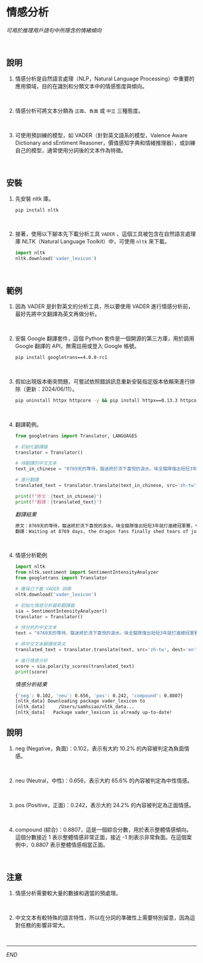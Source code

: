 # 情感分析

_可用於推理用戶語句中所隱含的情緒傾向_

<br>

## 說明

1. 情感分析是自然語言處理（NLP，Natural Language Processing）中重要的應用領域，目的在識別和分類文本中的情感態度與傾向。

<br>

2. 情感分析可將文本分類為 `正面`、`負面` 或 `中立` 三種態度。

<br>

3. 可使用預訓練的模型，如 VADER（針對英文語系的模型，Valence Aware Dictionary and sEntiment Reasoner，價值感知字典和情緒推理器），或訓練自己的模型，通常使用分詞後的文本作為特徵。

<br>

## 安裝

1. 先安裝 nltk 庫。

    ```bash
    pip install nltk
    ```

<br>

2. 接著，使用以下腳本先下載分析工具 `VADER` ，這個工具被包含在自然語言處理庫 NLTK（Natural Language Toolkit）中，可使用 `nltk` 來下載。

   ```python
   import nltk
   nltk.download('vader_lexicon')
   ```

<br>

## 範例

1. 因為 VADER 是針對英文的分析工具，所以要使用 VADER 進行情感分析前，最好先將中文翻譯為英文再做分析。

<br>

2. 安裝 Google 翻譯套件，這個 Python 套件是一個開源的第三方庫，用於調用 Google 翻譯的 API，無需註冊或登入 Google 帳號。

   ```bash
   pip install googletrans==4.0.0-rc1
   ```

<br>

3. 假如出現版本衝突問題，可嘗試依照錯誤訊息重新安裝指定版本依賴來進行排除（更新：2024/06/11）。

   ```bash
   pip uninstall httpx httpcore -y && pip install httpx==0.13.3 httpcore==0.9.1
   ```

<br>

4. 翻譯範例。

   ```python
   from googletrans import Translator, LANGUAGES

   # 初始化翻譯器
   translator = Translator()

   # 待翻譯的中文文本
   text_in_chinese = "8769天的等待，龍迷終於流下喜悅的淚水。味全龍隊復出短短3年就打進總冠軍賽，今晚在第7戰以6：3擊敗樂天桃猿隊拿下隊史第5冠，天母棒球場漫天鮮紅色彩帶飛舞，補起了中斷20年的歲月，追平新軍最速奪冠紀錄。"

   # 進行翻譯
   translated_text = translator.translate(text_in_chinese, src='zh-tw', dest='en').text

   print(f"原文：{text_in_chinese}")
   print(f"翻譯：{translated_text}")
   ```

   _翻譯結果_

   ```bash
   原文：8769天的等待，龍迷終於流下喜悅的淚水。味全龍隊復出短短3年就打進總冠軍賽，今晚在第7戰以6：3擊敗樂天桃猿隊拿下隊史第5冠，天母棒球場漫天鮮紅色彩帶飛舞，補起了中斷20年的歲月，追平新軍最速奪冠紀錄。
   翻譯：Waiting at 8769 days, the dragon fans finally shed tears of joy.The Weiquan Dragon team reached the championship in just 3 years. Tonight, in the 7th game, defeated the Lotte Peach Ape team in 6: 3 to win the 5th championship of the team history. After 20 years of interruption, he tied the new army to win the championship.
   ```

<br>

4. 情感分析範例

   ```python
   import nltk
   from nltk.sentiment import SentimentIntensityAnalyzer
   from googletrans import Translator

   # 確保已下載 VADER 詞典
   nltk.download('vader_lexicon')

   # 初始化情感分析器和翻譯器
   sia = SentimentIntensityAnalyzer()
   translator = Translator()

   # 待分析的中文文本
   text = "8769天的等待，龍迷終於流下喜悅的淚水。味全龍隊復出短短3年就打進總冠軍賽，今晚在第7戰以6：3擊敗樂天桃猿隊拿下隊史第5冠，天母棒球場漫天鮮紅色彩帶飛舞，補起了中斷20年的歲月，追平新軍最速奪冠紀錄。"

   # 將中文文本翻譯成英文
   translated_text = translator.translate(text, src='zh-tw', dest='en').text

   # 進行情感分析
   score = sia.polarity_scores(translated_text)
   print(score)
   ```

   _情感分析結果_

   ```bash
   {'neg': 0.102, 'neu': 0.656, 'pos': 0.242, 'compound': 0.8807}
   [nltk_data] Downloading package vader_lexicon to
   [nltk_data]     /Users/samhsiao/nltk_data...
   [nltk_data]   Package vader_lexicon is already up-to-date!
   ```

## 說明

1. neg (Negative，負面)：0.102，表示有大約 10.2% 的內容被判定為負面情感。

<br>

2. neu (Neutral，中性)：0.656，表示大約 65.6% 的內容被判定為中性情感。

<br>

3. pos (Positive，正面)：0.242，表示大約 24.2% 的內容被判定為正面情感。

<br>

4. compound (綜合)：0.8807，這是一個綜合分數，用於表示整體情感傾向。這個分數接近 1 表示整體情感非常正面，接近 -1 則表示非常負面。在這個案例中，0.8807 表示整體情感相當正面。

<br>

## 注意

1. 情感分析需要較大量的數據和適當的預處理。

<br>

2. 中文文本有較特殊的語言特性，所以在分詞的準確性上需要特別留意，因為這對任務的影響非常大。

<br>

---

_END_

